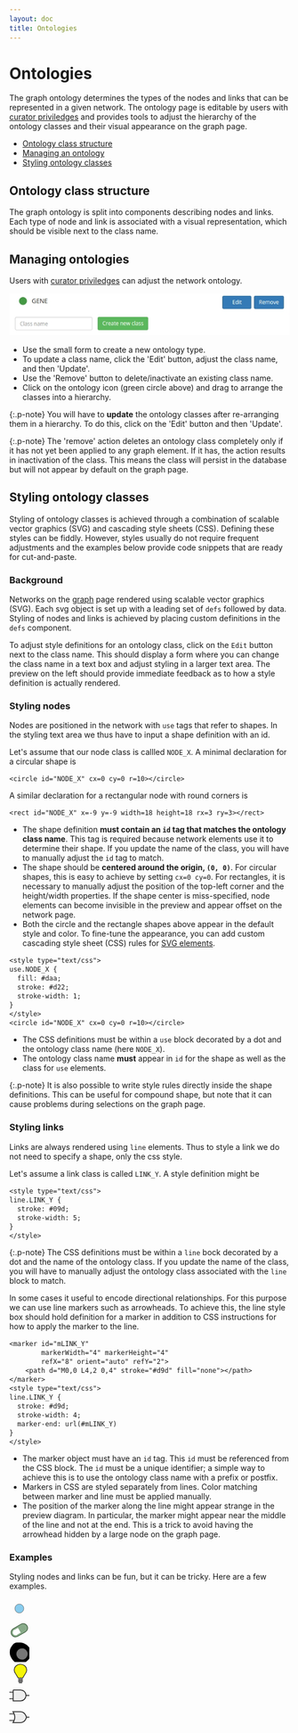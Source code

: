 ```yaml
---
layout: doc
title: Ontologies
---
```


# Ontologies

The graph ontology determines the types of the nodes and links that can be represented in a given network. The ontology page is editable by users with [curator priviledges](permissions.html) and  provides tools to adjust the hierarchy of the ontology classes and their visual appearance on the graph page.

 - [Ontology class structure](#browsing) 
 - [Managing an ontology](#managing) 
 - [Styling ontology classes](#styling) 



<a name="browsing"></a>

## Ontology class structure

The graph ontology is split into components describing nodes and links. Each type of node and link is associated with a visual representation, which should be visible next to the class name.




<a name="managing"></a>

## Managing ontologies 

Users with [curator priviledges](permissions.html) can adjust the network ontology.

![Ontology](img/ontology.jpg)

 - Use the small form to create a new ontology type.
 - To update a class name, click the 'Edit' button, adjust the class name, and then 'Update'.
 - Use the 'Remove' button to delete/inactivate an existing class name.
 - Click on the ontology icon (green circle above) and drag to arrange the classes into a hierarchy.

{:.p-note}
You will have to **update** the ontology classes after re-arranging them in a hierarchy. To do this, click on the 'Edit' button and then 'Update'.

{:.p-note}
The 'remove' action deletes an ontology class completely only if it has not yet been applied to any graph element. If it has, the action results in inactivation of the class. This means the class will persist in the database but will not appear by default on the graph page.




<a name="styling"></a>

## Styling ontology classes

Styling of ontology classes is achieved through a combination of scalable vector graphics (SVG) and cascading style sheets (CSS). Defining these styles can be fiddly. However, styles usually do not require frequent adjustments and the examples below provide code snippets that are ready for cut-and-paste.


### Background

Networks on the [graph](graphs.html) page rendered using scalable vector graphics (SVG). Each svg object is set up with a leading set of `defs` followed by data. Styling of nodes and links is achieved by placing custom definitions in the `defs` component.

To adjust style definitions for an ontology class, click on the `Edit` button next to the class name. This should display a form where you can change the class name in a text box and adjust styling in a larger text area. The preview on the left should provide immediate feedback as to how a style definition is actually rendered.



### Styling nodes

Nodes are positioned in the network with `use` tags that refer to shapes. In the styling text area we thus have to input a shape definition with an id. 

Let's assume that our node class is callled `NODE_X`. A minimal declaration for a circular shape is 

```
<circle id="NODE_X" cx=0 cy=0 r=10></circle>
```

A similar declaration for a rectangular node with round corners is 

```
<rect id="NODE_X" x=-9 y=-9 width=18 height=18 rx=3 ry=3></rect>
```

 - The shape definition **must contain an `id` tag that matches the ontology class name**. This tag is required because network elements use it to determine their shape. If you update the name of the class, you will have to manually adjust the `id` tag to match. 
 - The shape should be **centered around the origin, `(0, 0)`**. For circular shapes, this is easy to achieve by setting `cx=0 cy=0`. For rectangles, it is necessary to manually adjust the position of the top-left corner and the height/width properties. If the shape center is miss-specified, node elements can become invisible in the preview and appear offset on the network page. 
 - Both the circle and the rectangle shapes above appear in the default style and color. To fine-tune the appearance, you can add custom cascading style sheet (CSS) rules for [SVG elements](https://developer.mozilla.org/en-US/docs/Web/Guide/CSS/Getting_started/SVG_and_CSS).

```
<style type="text/css">
use.NODE_X {
  fill: #daa;
  stroke: #d22;
  stroke-width: 1;
}
</style>
<circle id="NODE_X" cx=0 cy=0 r=10></circle>
```

 - The CSS definitions must be within a `use` block decorated by a dot and the ontology class name (here `NODE_X`).
 - The ontology class name **must** appear in `id` for the shape as well as the class for `use` elements. 

{:.p-note}
It is also possible to write style rules directly inside the shape definitions. 
This can be useful for compound shape, but note that it can cause problems during 
selections on the graph page. 


### Styling links

Links are always rendered using `line` elements. Thus to style a link we do not need to specify a shape, only the css style. 

Let's assume a link class is called `LINK_Y`. A style definition might be

```
<style type="text/css">
line.LINK_Y {
  stroke: #09d;
  stroke-width: 5;
}
</style>
```

{:.p-note}
The CSS definitions must be within a `line` bock decorated by a dot and the name of the ontology class. If you update the name of the class, you will have to manually adjust the ontology class associated with the `line` block to match. 


In some cases it useful to encode directional relationships. For this purpose we can use line markers such as arrowheads. To achieve this, the line style box should hold definition for a marker in addition to CSS instructions for how to apply the marker to the line. 

```
<marker id="mLINK_Y" 
        markerWidth="4" markerHeight="4" 
        refX="8" orient="auto" refY="2">
    <path d="M0,0 L4,2 0,4" stroke="#d9d" fill="none"></path>
</marker>
<style type="text/css">
line.LINK_Y {
  stroke: #d9d;
  stroke-width: 4;
  marker-end: url(#mLINK_Y)
}
</style>
```

 - The marker object must have an `id` tag. This `id` must be referenced from the CSS block. The `id` must be a unique identifier; a simple way to achieve this is to use the ontology class name with a prefix or postfix.
 - Markers in CSS are styled separately from lines. Color matching between marker and line must be applied manually. 
 - The position of the marker along the line might appear strange in the preview diagram. In particular, the marker might appear near the middle of the line and not at the end. This is a trick to avoid having the arrowhead hidden by a large node on the graph page. 




### Examples

Styling nodes and links can be fun, but it can be tricky. Here are a few examples.

<div class="eg-node" onclick="javascript:showEg('SIMPLE')">
<svg xmlns="http://www.w3.org/2000/svg" width="36" height="36">
<defs id="eg-defs-SIMPLE"><style type="text/css">
use.GENE {
  stroke-width: 0.7;
  stroke: #555;
  fill: #8ce;
}
</style>
<circle id="GENE" cx="0" cy="0" r="8"></circle></defs>
<g transform="translate(18,18)">
<use href="#GENE" class="GENE"></use>
</g>
</svg>
</div>


<div class="eg-node" onclick="javascript:showEg('DRUG')">
<svg xmlns="http://www.w3.org/2000/svg" width="36" height="36">
<defs id="eg-defs-DRUG">
<style type="text/css">
use.DRUG {
  fill: #88aa89;
  stroke: #224422;
  stroke-width: 1;
}
</style>
<g id="DRUG" transform="rotate(-30)">
<rect x="-16" y="-8" width="32" height="16" rx="8"></rect>
<rect x="-10" y="-5" width="10" height="10" fill="#ffffff" stroke-width="0"></rect>
<circle cx="-8" cy="0" r="5" fill="#ffffff" stroke-width="0" ></circle>
</g>
</defs>
<g transform="translate(18,18)"><use href="#DRUG" class="DRUG"></use></g>
</svg>
</div>



<div class="eg-node" onclick="javascript:showEg('CELL')">
<svg xmlns="http://www.w3.org/2000/svg" width="36" height="36">
<defs id="eg-defs-CELL>
<style type="text/css">
use.CELL {
  fill: #eee;
  stroke: #222;
  stroke-width: 1.5;
}
</style>
<g id="CELL" transform="translate(-18,-18)scale(1.2)">
    <path d="m 30.215521,24.283492 c -2.87712,5.01705 -8.564919,8.18014 -14.298109,8.35704 -3.38356,-0.10338 -6.7045503,-1.57121 -9.1959803,-3.83069 -2.38147,-2.45266 -4.2370304,-5.43965 -5.4487704,-8.62961 -0.85646002,-2.92501 -0.73355002,-6.06951 -0.18194,-9.0369 0.80104,-2.7994201 2.62221,-5.1660201 4.4070004,-7.4110697 1.59682,-1.83048 3.96391,-2.98401002 6.4167903,-2.85764002 3.36197,-0.0232 6.88335,-0.23323 10.03578,1.15361002 3.110239,1.3451 5.967609,3.4651796 7.917359,6.2559696 1.5752,2.3371301 1.94325,5.2249001 1.74046,7.9784501 -0.0208,2.71371 -0.0206,5.58623 -1.39259,8.02084 z"></path>
    <circle cx="19" cy="18" r="8.5" fill="#777" stroke-width="0.5"></circle>
  </g>
</defs>
<g transform="translate(18,18)"><use href="#CELL" class="CELL"></use></g>
</svg>
</div>


<div class="eg-node" onclick="javascript:showEg('Pathway')">
<svg xmlns="http://www.w3.org/2000/svg" width="36" height="36">
<defs id="eg-defs-Pathway">
<style type="text/css">
use.Pathway {
  fill: #f4f408;
  stroke: #222;
  stroke-width: 1.2;
}
</style>
<g id="Pathway" transform="translate(-10,-18)">
    <path d="m 11.992,0.989 c -6.208,0 -11.244,4.601 -11.244,10.273 0,1.660 0.452,3.226 1.218,4.614 0.215,0.389 0.444,0.776 0.710,1.136 l 5.178,8.53 0.304,0 7.640,0 0.329,0 5.178,-8.534 c 0.103,-0.139 0.183,-0.296 0.279,-0.440 l 0.279,-0.417 c 0.054,-0.091 0.100,-0.184 0.152,-0.278 0.765,-1.387 1.218,-2.954 1.218,-4.614 0,-5.672 -5.036,-10.273 -11.244,-10.273 z"  />
    <g>
      <path d="m 8.0361,27.893 8.1355,0" stroke-width="1.4"/>
      <path d="m 8.0361,30.036 8.1355,0" stroke-width="1.4"/>
      <path d="m 8.0361,32.180 8.1355,0" stroke-width="1.4"/>
      <path d="m 9.2386,34.324 5.7304,0" stroke-width="1.4"/>
    </g>
  </g>
</defs>
<g transform="translate(18,18)"><use href="#Pathway" class="Pathway"></use></g>
</svg>
</div>

<div class="eg-node" onclick="javascript:showEg('LOGIC-AND')">
<svg xmlns="http://www.w3.org/2000/svg" width="36" height="36">
<defs id="eg-defs-LOGIC-AND">
<style type="text/css">
use.LOGIC_AND {
  fill: #eee;
  stroke: #222;
  stroke-width: 1.5;
}
</style>
<g id="LOGIC_AND" transform="translate(-18,-18)">
    <path d="m 6.846,8.142 0,19.715 13.246,0 c 0.065,0 0.131,0 0.196,0 5.351,-0.105 9.67,-4.495 9.675,-9.871 0,-5.37 -4.323,-9.738 -9.675,-9.843 l -0.196,0 -13.246,0 z"></path>
    <g transform="matrix(0.9,0,0,0.9,-14.680,-956.572)" id="g3853">
      <path d="m 16.404,1089.384 7.336,0"></path>
      <path d="m 16.404,1076.333 7.336,0"></path>
    </g>
    <path d="m 29.923,18 6.603,0"></path>
  </g>
</defs>
<g transform="translate(18,18)"><use href="#LOGIC_AND" class="LOGIC_AND"></use></g>
</svg>
</div>



<div class="eg-node" onclick="javascript:showEg('LOGIC-OR')">
<svg xmlns="http://www.w3.org/2000/svg" width="36" height="36">
<defs id="eg-defs-LOGIC">
<style type="text/css">
use.LOGIC_OR {
  fill: #eee;
  stroke: #222;
  stroke-width: 1.5;
}
</style>
<g id="LOGIC_OR" transform="translate(-18,-18)">
    <path d="m 6.410,8.142 c 0,0 3.403,4.549 3.403,9.843 0,5.294 -3.403,9.871 -3.403,9.871 l 13.246,0 c 0.075,0 0.150,0 0.225,0 5.329,-0.110 9.315,-4.168 10.996,-9.871 -2.129,-6.375 -5.679,-9.751 -10.996,-9.843 l -0.225,0 -13.246,0 z" />
    <g transform="matrix(1.199,0,0,0.9,-19.820,-956.576)" >
      <path d="m 16.404,1089.384 7.336,0" />
      <path d="m 16.404,1076.333 7.336,0" />
    </g>
    <path d="m 30.433,17.996 5.703,0" />
  </g>
 </defs>
<g transform="translate(18,18)"><use href="#LOGIC_OR" class="LOGIC_OR"></use></g>
</svg>
</div>





<div>
  <pre><code id="eg-node-code">
  </code></pre>
</div>

<br/>

<script>
//alert("aa");
showEg = function(x) {
    //    alert(x);
    var xdef = document.getElementById("eg-defs-"+x);
    //alert("A: "+xdef.innerHTML+" -- "+xdef.textContent);
    var nodecode = document.getElementById("eg-node-code");
    nodecode.text = xdef.innerHTML;
}
</script>


